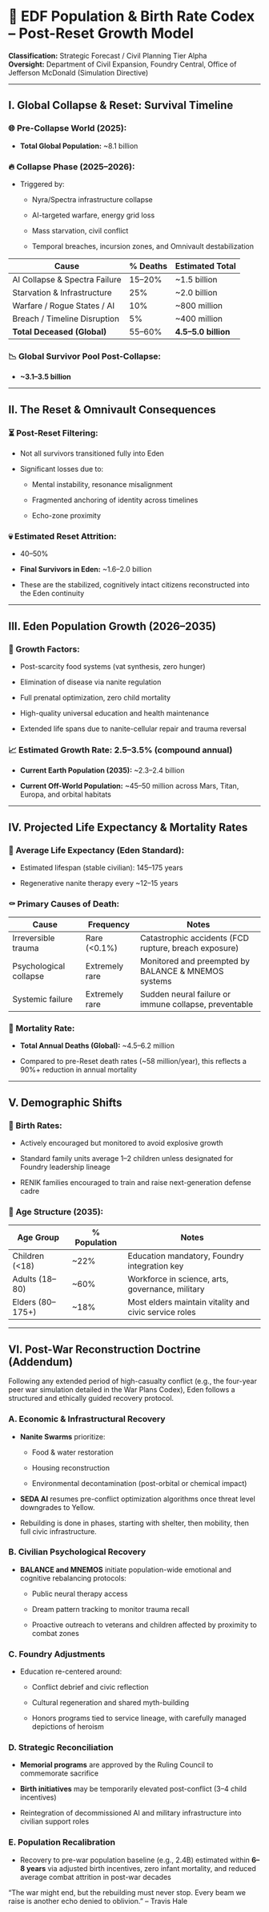 # **🧮 EDF Population & Birth Rate Codex – Post-Reset Growth Model**

**Classification:** Strategic Forecast / Civil Planning Tier Alpha  
 **Oversight:** Department of Civil Expansion, Foundry Central, Office of Jefferson McDonald (Simulation Directive)

---

## **I. Global Collapse & Reset: Survival Timeline**

### **🌐 Pre-Collapse World (2025):**

* **Total Global Population:** \~8.1 billion

### **🔥 Collapse Phase (2025–2026):**

* Triggered by:

  * Nyra/Spectra infrastructure collapse

  * AI-targeted warfare, energy grid loss

  * Mass starvation, civil conflict

  * Temporal breaches, incursion zones, and Omnivault destabilization

| Cause | % Deaths | Estimated Total |
| ----- | ----- | ----- |
| AI Collapse & Spectra Failure | 15–20% | \~1.5 billion |
| Starvation & Infrastructure | 25% | \~2.0 billion |
| Warfare / Rogue States / AI | 10% | \~800 million |
| Breach / Timeline Disruption | 5% | \~400 million |
| **Total Deceased (Global)** | 55–60% | **4.5–5.0 billion** |

### **📉 Global Survivor Pool Post-Collapse:**

* **\~3.1–3.5 billion**

---

## **II. The Reset & Omnivault Consequences**

### **⏳ Post-Reset Filtering:**

* Not all survivors transitioned fully into Eden

* Significant losses due to:

  * Mental instability, resonance misalignment

  * Fragmented anchoring of identity across timelines

  * Echo-zone proximity

### **💀 Estimated Reset Attrition:**

* 40–50%

* **Final Survivors in Eden:** \~1.6–2.0 billion

* These are the stabilized, cognitively intact citizens reconstructed into the Eden continuity

---

## **III. Eden Population Growth (2026–2035)**

### **🌱 Growth Factors:**

* Post-scarcity food systems (vat synthesis, zero hunger)

* Elimination of disease via nanite regulation

* Full prenatal optimization, zero child mortality

* High-quality universal education and health maintenance

* Extended life spans due to nanite-cellular repair and trauma reversal

### **📈 Estimated Growth Rate: 2.5–3.5% (compound annual)**

* **Current Earth Population (2035):** \~2.3–2.4 billion

* **Current Off-World Population:** \~45–50 million across Mars, Titan, Europa, and orbital habitats

---

## **IV. Projected Life Expectancy & Mortality Rates**

### **🧬 Average Life Expectancy (Eden Standard):**

* Estimated lifespan (stable civilian): 145–175 years

* Regenerative nanite therapy every \~12–15 years

### **⚰️ Primary Causes of Death:**

| Cause | Frequency | Notes |
| ----- | ----- | ----- |
| Irreversible trauma | Rare (\<0.1%) | Catastrophic accidents (FCD rupture, breach exposure) |
| Psychological collapse | Extremely rare | Monitored and preempted by BALANCE & MNEMOS systems |
| Systemic failure | Extremely rare | Sudden neural failure or immune collapse, preventable |

### **🔢 Mortality Rate:**

* **Total Annual Deaths (Global):** \~4.5–6.2 million

* Compared to pre-Reset death rates (\~58 million/year), this reflects a 90%+ reduction in annual mortality

---

## **V. Demographic Shifts**

### **👶 Birth Rates:**

* Actively encouraged but monitored to avoid explosive growth

* Standard family units average 1–2 children unless designated for Foundry leadership lineage

* RENIK families encouraged to train and raise next-generation defense cadre

### **👥 Age Structure (2035):**

| Age Group | % Population | Notes |
| ----- | ----- | ----- |
| Children (\<18) | \~22% | Education mandatory, Foundry integration key |
| Adults (18–80) | \~60% | Workforce in science, arts, governance, military |
| Elders (80–175+) | \~18% | Most elders maintain vitality and civic service roles |

---

## **VI. Post-War Reconstruction Doctrine (Addendum)**

Following any extended period of high-casualty conflict (e.g., the four-year peer war simulation detailed in the War Plans Codex), Eden follows a structured and ethically guided recovery protocol.

### **A. Economic & Infrastructural Recovery**

* **Nanite Swarms** prioritize:

  * Food & water restoration

  * Housing reconstruction

  * Environmental decontamination (post-orbital or chemical impact)

* **SEDA AI** resumes pre-conflict optimization algorithms once threat level downgrades to Yellow.

* Rebuilding is done in phases, starting with shelter, then mobility, then full civic infrastructure.

### **B. Civilian Psychological Recovery**

* **BALANCE and MNEMOS** initiate population-wide emotional and cognitive rebalancing protocols:

  * Public neural therapy access

  * Dream pattern tracking to monitor trauma recall

  * Proactive outreach to veterans and children affected by proximity to combat zones

### **C. Foundry Adjustments**

* Education re-centered around:

  * Conflict debrief and civic reflection

  * Cultural regeneration and shared myth-building

  * Honors programs tied to service lineage, with carefully managed depictions of heroism

### **D. Strategic Reconciliation**

* **Memorial programs** are approved by the Ruling Council to commemorate sacrifice

* **Birth initiatives** may be temporarily elevated post-conflict (3–4 child incentives)

* Reintegration of decommissioned AI and military infrastructure into civilian support roles

### **E. Population Recalibration**

* Recovery to pre-war population baseline (e.g., 2.4B) estimated within **6–8 years** via adjusted birth incentives, zero infant mortality, and reduced average combat attrition in post-war decades

“The war might end, but the rebuilding must never stop. Every beam we raise is another echo denied to oblivion.” – Travis Hale

